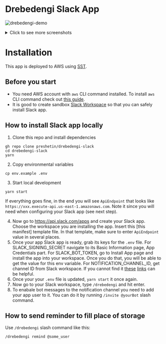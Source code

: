 <!--
title: 'Drebedengi Slack App'
description: 'Slack app that helps working with Drebedengi personal finance'
authorLink: 'https://github.com/preshetin'
authorName: 'Peter Reshetin'
-->

# Drebedengi Slack App

![drebedengi-demo](https://user-images.githubusercontent.com/4620130/205003685-42b40bf0-a997-41a0-80bb-e60df2c34996.gif)

<details>

<summary>Click to see more screenshots</summary>

### Add expenses to Drebedengi, check balance via Slack app
<img width="604" alt="CleanShot 2022-11-23 at 17 16 29@2x" src="https://user-images.githubusercontent.com/4620130/203544801-3ed966cd-bc81-49ca-87e2-596dbea38931.png">

<img width="571" alt="CleanShot 2022-11-23 at 17 18 07@2x" src="https://user-images.githubusercontent.com/4620130/203545083-fa04223c-be94-4a19-b7c1-2a8615dda746.png">

### Get notified about expenses and income

<img width="442" alt="CleanShot 2022-11-23 at 17 19 29@2x" src="https://user-images.githubusercontent.com/4620130/203545291-3c8884a0-6df2-45eb-a3c6-cd181990042b.png">

</details>

# Installation

This app is deployed to AWS using [SST](https://github.com/serverless-stack/sst). 

## Before you start
- You need AWS account with `aws` CLI command installed. To install `aws` CLI command check out [this guide](https://docs.aws.amazon.com/cli/latest/userguide/getting-started-install.html).
- It is good to create sandbox [Slack Workspace](https://slack.com/get-started) so that you can safely install Slack app.

## How to install Slack app locally
1. Clone this repo and install dependencies
```
gh repo clone preshetin/drebedengi-slack
cd drebedengi-slack
yarn
```

2. Copy environmental variables
```
cp env.example .env
```

3. Start local development
```
yarn start
```

If everything goes fine, in the end you will see `ApiEndpoint` that looks like `https://xxx.execute-api.us-east-1.amazonaws.com`. Note it since you will need when configuring your Slack app (see next step).

4. Now go to https://api.slack.com/apps and create your Slack app. Choose the workspace you are installing the app. Insert this [this manifest] template file. In that template, make sure to enter `ApiEndpoint` value in several places.
5. Once your app Slack app is ready, grab its keys for the `.env` file. For SLACK_SIGNING_SECRET navigate to its Basic Information page, App Credentials part. For SLACK_BOT_TOKEN, go to Install App page and install the app into your workspace. Once you do that, you will be able to get the value for this env variable. For NOTIFICATION_CHANNEL_ID, get channel ID from Slack workspace. If you cannot find it [these](https://www.wikihow.com/Find-a-Channel-ID-on-Slack-on-PC-or-Mac) [links](https://help.socialintents.com/article/148-how-to-find-your-slack-team-id-and-slack-channel-id) can be helpful.
6. Once your your `.env` file is updated, `yarn start` it once again. 
7. Now go to your Slack workspace, type `/drebedengi` and hit enter.
8. To enabale bot messages to the notification channel you need to add your app user to it. You can do it by running `/invite @yourBot` slash command.


## How to send reminder to fill place of storage

Use `/drebedengi` slash command like this:

```
/drebedengi remind @some_user
```
